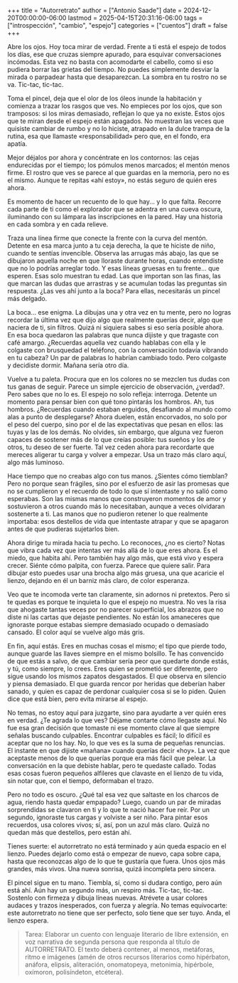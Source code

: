 +++
title = "Autorretrato"
author = ["Antonio Saade"]
date = 2024-12-20T00:00:00-06:00
lastmod = 2025-04-15T20:31:16-06:00
tags = ["introspección", "cambio", "espejo"]
categories = ["cuentos"]
draft = false
+++

Abre los ojos. Hoy toca mirar de verdad. Frente a ti está el espejo de todos los días, ese que cruzas siempre apurado, para esquivar conversaciones incómodas. Esta vez no basta con acomodarte el cabello, como si eso pudiera borrar las grietas del tiempo. No puedes simplemente desviar la mirada o parpadear hasta que desaparezcan.  La sombra en tu rostro no se va. Tic-tac, tic-tac.

Toma el pincel, deja que el olor de los óleos inunde la habitación y comienza a trazar los rasgos que ves. No empieces por los ojos, que son tramposos: si los miras demasiado, reflejan lo que ya no existe. Estos ojos que te miran desde el espejo están apagados. No muestran las veces que quisiste cambiar de rumbo y no lo hiciste, atrapado en la dulce trampa de la rutina, esa que llamaste «responsabilidad» pero que, en el fondo, era apatía.

Mejor déjalos por ahora y concéntrate en los contornos: las cejas endurecidas por el tiempo; los pómulos menos marcados; el mentón menos firme. El rostro que ves se parece al que guardas en la memoria, pero no es el mismo. Aunque te repitas «ahí estoy», no estás seguro de quién eres ahora.

Es momento de hacer un recuento de lo que hay... y lo que falta. Recorre cada parte de ti como el explorador que se adentra en una cueva oscura, iluminando con su lámpara las inscripciones en la pared. Hay una historia en cada sombra y en cada relieve.

Traza una línea firme que conecte la frente con la curva del mentón. Detente en esa marca junto a tu ceja derecha, la que te hiciste de niño, cuando te sentías invencible. Observa las arrugas más abajo, las que se dibujaron aquella noche en que lloraste durante horas, cuando entendiste que no lo podrías arreglar todo. Y esas líneas gruesas en tu frente... que esperen. Esas solo muestran tu edad. Las que importan son las finas, las que marcan las dudas que arrastras y se acumulan todas las preguntas sin respuesta. ¿Las ves ahí junto a la boca? Para ellas, necesitarás un pincel más delgado.

La boca... ese enigma. La dibujas una y otra vez en tu mente, pero no logras recordar la última vez que dijo algo que realmente querías decir, algo que naciera de ti, sin filtros. Quizá ni siquiera sabes si eso sería posible ahora. En esa boca quedaron las palabras que nunca dijiste y que tragaste con café amargo. ¿Recuerdas aquella vez cuando hablabas con ella y le colgaste con brusquedad el teléfono, con la conversación todavía vibrando en tu cabeza? Un par de palabras lo habrían cambiado todo. Pero colgaste y decidiste dormir. Mañana sería otro día.

Vuelve a tu paleta. Procura que en los colores no se mezclen tus dudas con tus ganas de seguir. Parece un simple ejercicio de observación, ¿verdad?. Pero sabes que no lo es. El espejo no solo refleja: interroga. Detente un momento para pensar bien con qué tono pintarás los hombros. Ah, tus hombros. ¿Recuerdas cuando estaban erguidos, desafiando al mundo como alas a punto de desplegarse? Ahora duelen, están encorvados, no solo por el peso del cuerpo, sino por el de las expectativas que pesan en ellos: las tuyas y las de los demás. No olvides, sin embargo, que alguna vez fueron capaces de sostener más de lo que creías posible: tus sueños y los de otros, tu deseo de ser fuerte. Tal vez ceden ahora para recordarte que mereces aligerar tu carga y volver a empezar. Usa un trazo más claro aquí, algo más luminoso.

Hace tiempo que no creabas algo con tus manos. ¿Sientes cómo tiemblan? Pero no porque sean frágiles, sino por el esfuerzo de asir las promesas que no se cumplieron y el recuerdo de todo lo que sí intentaste y no salió como esperabas. Son las mismas manos que construyeron momentos de amor y sostuvieron a otros cuando más lo necesitaban, aunque a veces olvidaran sostenerte a ti. Las manos que no pudieron retener lo que realmente importaba: esos destellos de vida que intentaste atrapar y que se apagaron antes de que pudieras sujetarlos bien.

Ahora dirige tu mirada hacia tu pecho. Lo reconoces, ¿no es cierto? Notas que vibra cada vez que intentas ver más allá de lo que eres ahora. Es el miedo, que habita ahí. Pero también hay algo más, que está vivo y espera crecer. Siénte cómo palpita, con fuerza. Parece que quiere salir. Para dibujar esto puedes usar una brocha algo más gruesa, una que acaricie el lienzo, dejando en él un barniz más claro, de color esperanza.

Veo que te incomoda verte tan claramente, sin adornos ni pretextos. Pero si te quedas es porque te inquieta lo que el espejo no muestra. No ves la risa que ahogaste tantas veces por no parecer superficial, los abrazos que no diste ni las cartas que dejaste pendientes. No están los amaneceres que ignoraste porque estabas siempre demasiado ocupado o demasiado cansado. El color aquí se vuelve algo más gris.

En fin, aquí estás. Eres en muchas cosas el mismo; el tipo que pierde todo, aunque guarde las llaves siempre en el mismo bolsillo. Te has convencido de que estás a salvo, de que cambiar sería peor que quedarte donde estás, y tú, como siempre, lo crees. Eres quien se prometió ser diferente, pero sigue usando los mismos zapatos desgastados. El que observa en silencio y piensa demasiado. El que guarda rencor por heridas que deberían haber sanado, y quien es capaz de perdonar cualquier cosa si se lo piden. Quien dice que está bien, pero evita mirarse al espejo.

No temas, no estoy aquí para juzgarte, sino para ayudarte a ver quién eres en verdad. ¿Te agrada lo que ves? Déjame contarte cómo llegaste aquí. No fue esa gran decisión que tomaste ni ese momento clave al que siempre señalas buscando culpables. Encontrar culpables es fácil; lo difícil es aceptar que no los hay. No, lo que ves es la suma de pequeñas renuncias. El instante en que dijiste «mañana» cuando querías decir «hoy». La vez que aceptaste menos de lo que querías porque era más fácil que pelear. La conversación en la que debiste hablar, pero te quedaste callado. Todas esas cosas fueron pequeños alfileres que clavaste en el lienzo de tu vida, sin notar que, con el tiempo, deformaban el trazo.

Pero no todo es oscuro. ¿Qué tal esa vez que saltaste en los charcos de agua, riendo hasta quedar empapado? Luego, cuando un par de miradas sorprendidas se clavaron en ti y lo que te nació hacer fue reír. Por un segundo, ignoraste tus cargas y volviste a ser niño. Para pintar esos recuerdos, usa colores vivos; sí, así, pon un azul más claro. Quizá no quedan más que destellos, pero están ahí.

Tienes suerte: el autorretrato no está terminado y aún queda espacio en el lienzo. Puedes dejarlo como está o empezar de nuevo, capa sobre capa, hasta que reconozcas algo de lo que te gustaría que fuera. Unos ojos más grandes, más vivos. Una nueva sonrisa, quizá incompleta pero sincera.

El pincel sigue en tu mano. Tiembla, sí, como si dudara contigo, pero aún está ahí. Aún hay un segundo más, un respiro más. Tic-tac, tic-tac. Sostenlo con firmeza y dibuja líneas nuevas. Atrévete a usar colores audaces y trazos inesperados, con fuerza y alegría. No temas equivocarte: este autorretrato no tiene que ser perfecto, solo tiene que ser tuyo. Anda, el lienzo espera.

> Tarea: Elaborar un cuento con lenguaje literario de libre extensión, en voz narrativa de segunda persona que responda al título de AUTORRETRATO. El texto deberá contener, al menos, metáforas, ritmo e imágenes (amén de otros recursos literarios como hipérbaton, anáfora, elipsis, aliteración, onomatopeya, metonimia, hipérbole, oxímoron, polisíndeton, etcétera).
